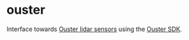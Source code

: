 # ouster

Interface towards [Ouster lidar sensors](https://ouster.com/) using the [Ouster SDK](https://github.com/ouster-lidar/ouster_example).

